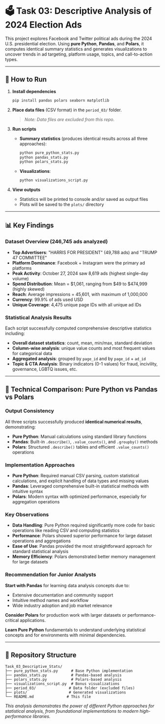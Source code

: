 # 🗳️ Task 03: Descriptive Analysis of 2024 Election Ads

This project explores Facebook and Twitter political ads during the 2024 U.S. presidential election. Using **pure Python**, **Pandas**, and **Polars**, it computes identical summary statistics and generates visualizations to uncover trends in ad targeting, platform usage, topics, and call-to-action types.

---

## 🚀 How to Run

1. **Install dependencies**
   ```bash
   pip install pandas polars seaborn matplotlib
   ```

2. **Place data files** (CSV format) in the `period_03/` folder.
   > *Note: Data files are excluded from this repo.*

3. **Run scripts**
   * **Summary statistics** (produces identical results across all three approaches):
     ```bash
     python pure_python_stats.py
     python pandas_stats.py
     python polars_stats.py
     ```
   * **Visualizations**:
     ```bash
     python visualizations_script.py
     ```

4. **View outputs**
   * Statistics will be printed to console and/or saved as output files
   * Plots will be saved to the `plots/` directory

---

## 📊 Key Findings

### **Dataset Overview (246,745 ads analyzed)**
* **Top Advertisers**: "HARRIS FOR PRESIDENT" (49,788 ads) and "TRUMP 47 COMMITTEE"
* **Platform Dominance**: Facebook + Instagram were the primary ad platforms
* **Peak Activity**: October 27, 2024 saw 8,619 ads (highest single-day volume)
* **Spend Distribution**: Mean = $1,061, ranging from $49 to $474,999 (highly skewed)
* **Reach**: Average impressions = 45,601, with maximum of 1,000,000
* **Currency**: 99.9% of ads used USD
* **Unique Coverage**: 4,475 unique page IDs with all unique ad IDs

### **Statistical Analysis Results**
Each script successfully computed comprehensive descriptive statistics including:
- **Overall dataset statistics**: count, mean, min/max, standard deviation
- **Column-wise analysis**: unique value counts and most frequent values for categorical data
- **Aggregated analysis**: grouped by `page_id` and by `page_id` + `ad_id`
- **Topic & CTA Analysis**: Binary indicators (0-1 values) for fraud, incivility, governance, LGBTQ issues, etc.

---

## 🔬 Technical Comparison: Pure Python vs Pandas vs Polars

### **Output Consistency**
All three scripts successfully produced **identical numerical results**, demonstrating:
- **Pure Python**: Manual calculations using standard library functions
- **Pandas**: Built-in `.describe()`, `.value_counts()`, and `.groupby()` methods  
- **Polars**: Structured `.describe()` tables and efficient `.value_counts()` operations

### **Implementation Approaches**
- **Pure Python**: Required manual CSV parsing, custom statistical calculations, and explicit handling of data types and missing values
- **Pandas**: Leveraged comprehensive built-in statistical methods with intuitive syntax
- **Polars**: Modern syntax with optimized performance, especially for aggregation operations

### **Key Observations**
- **Data Handling**: Pure Python required significantly more code for basic operations like reading CSV and computing statistics
- **Performance**: Polars showed superior performance for large dataset operations and aggregations
- **Ease of Use**: Pandas provided the most straightforward approach for standard statistical analysis
- **Memory Efficiency**: Polars demonstrated better memory management for large datasets

### **Recommendation for Junior Analysts**
**Start with Pandas** for learning data analysis concepts due to:
- Extensive documentation and community support
- Intuitive method names and workflow  
- Wide industry adoption and job market relevance

**Consider Polars** for production work with larger datasets or performance-critical applications.

**Learn Pure Python** fundamentals to understand underlying statistical concepts and for environments with minimal dependencies.

---


## 📁 Repository Structure

```
Task_03_Descriptive_Stats/
├── pure_python_stats.py      # Base Python implementation
├── pandas_stats.py           # Pandas-based analysis  
├── polars_stats.py           # Polars-based analysis
├── visualizations_script.py  # Bonus visualizations
├── period_03/               # Data folder (excluded files)
├── plots/                   # Generated visualizations
└── README.md               # This file
```

*This analysis demonstrates the power of different Python approaches for statistical analysis, from foundational implementations to modern high-performance libraries.*
